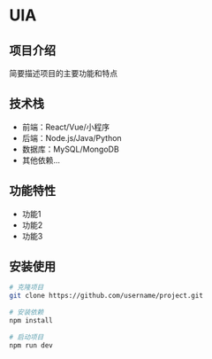 # UIA
 
## 项目介绍
简要描述项目的主要功能和特点
 
## 技术栈
- 前端：React/Vue/小程序
- 后端：Node.js/Java/Python
- 数据库：MySQL/MongoDB
- 其他依赖...
 
## 功能特性
- 功能1
- 功能2
- 功能3
 
## 安装使用
```bash
# 克隆项目
git clone https://github.com/username/project.git
 
# 安装依赖
npm install
 
# 启动项目
npm run dev

